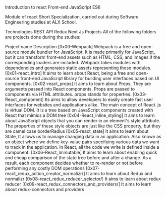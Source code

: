Introduction to react
Front-end JavaScript ES6

Module of react Short Specialization, carried out during Software Engineering studies at ALX School.

Technologies
REST API
Redux
Next Js
Projects
All of the following folders are projects done during the studies:

Project name	Description
[0x00-Webpack]	Webpack is a free and open-source module bundler for JavaScript. It is made primarily for JavaScript, but it can transform front-end assets such as HTML, CSS, and images if the corresponding loaders are included. Webpack takes modules with dependencies and generates static assets representing those modules.
[0x01-react_intro]	It aims to learn about React, being a free and open-source front-end JavaScript library for building user interfaces based on UI components.
[0x02-react_props]	It aims to learn about Props, They are arguments passed into React components. Props are passed to components via HTML attributes. props stands for properties.
[0x03-React_component]	Its aims to allow developers to easily create fast user interfaces for websites and applications alike. The main concept of React. js is virtual DOM. It is a tree based on JavaScript components created with React that mimics a DOM tree
[0x04-React_inline_styling]	It aims to learn about JavaScript objects that you can render in an element's style attribute. The properties of these style objects are just like the CSS property, but they are camel case borderRadius
[0x05-react_state]	It aims to learn about State, It allows us to manage changing data in an application. Also known as an object where we define key-value pairs specifying various data we want to track in the application. In React, all the code we write is defined inside a component.
[0x06-React_Immutable]	It aims to learn about enabling quick and cheap comparison of the state tree before and after a change. As a result, each component decides whether to re-render or not before performing any costly DOM operations
[0x07-react_redux_action_creator_normalizr/]	It aims to learn about Redux and normalizr
[0x08-react_redux_reducer_selector/]	It aims to learn about redux reducer
[0x09-react_redux_connectors_and_providers/]	It aims to learn about redux-connectors and providers
